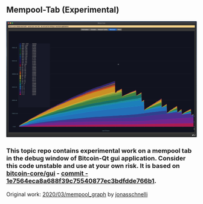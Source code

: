 ## Mempool-Tab (Experimental)

![](FK3sauBXIAULK2J.jpg)

### This topic repo contains experimental work on a mempool tab in the debug window of Bitcoin-Qt gui application. Consider this code unstable and use at your own risk. It is based on [bitcoin-core/gui](https://github.com/bitcoin-core/gui/commits/master) - [commit - 1e7564eca8a688f39c75540877ec3bdfdde766b1](https://github.com/bitcoin-core/gui/commit/1e7564eca8a688f39c75540877ec3bdfdde766b1).

Original work: [2020/03/mempool_graph](https://github.com/RandyMcMillan/mempool-tab/commit/42b451ebf1ef85458af96d8d7736c1b9c4ec248a) by [jonasschnelli](https://github.com/jonasschnelli/bitcoin/tree/2020/03/mempool_graph)

